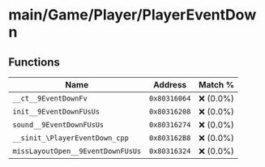 # main/Game/Player/PlayerEventDown

## Functions

| Name | Address | Match % |
|------|---------|---------|
| `__ct__9EventDownFv` | `0x80316064` | :x: (0.0%) |
| `init__9EventDownFUsUs` | `0x80316208` | :x: (0.0%) |
| `sound__9EventDownFUsUs` | `0x80316274` | :x: (0.0%) |
| `__sinit_\PlayerEventDown_cpp` | `0x803162B8` | :x: (0.0%) |
| `missLayoutOpen__9EventDownFUsUs` | `0x80316324` | :x: (0.0%) |
